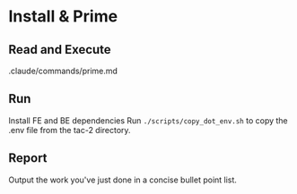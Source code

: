 # Install & Prime

## Read and Execute
.claude/commands/prime.md

## Run
Install FE and BE dependencies
Run `./scripts/copy_dot_env.sh` to copy the .env file from the tac-2 directory.

## Report
Output the work you've just done in a concise bullet point list.